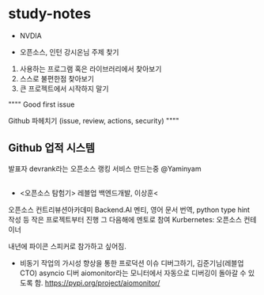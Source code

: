 # **study-notes**

* NVDIA

* 오픈소스, 인턴 강시온님
주제 찾기
1. 사용하는 프로그램 혹은 라이브러리에서 찾아보기
2. 스스로 불편한점 찾아보기
3. 큰 프로젝트에서 시작하지 말기

""""
Good first issue

Github 파헤치기
(issue, review, actions, security)
""""

## Github 업적 시스템
발표자 devrank라는 오픈소스 랭킹 서비스 만드는중
@Yaminyam

##

* <오픈소스 탐험기> 레블업 백엔드개발, 이상훈<

오픈소스 컨트리뷰션아카데미
Backend.AI 멘티, 영어 문서 번역, python type hint 작성 등 작은 프로젝트부터 진행
그 다음해에 멘토로 참여
Kurbernetes: 오픈소스 컨테이너

내년에 파이콘 스피커로 참가하고 싶어짐.

* 비동기 작업의 가시성 향상을 통한 프로덕션 이슈 디버그하기, 김준기님(레블업 CTO)
asyncio 디버
aiomonitor라는 모니터에서 자동으로 디버깅이 돌아갈 수 있도록 함.
https://pypi.org/project/aiomonitor/
